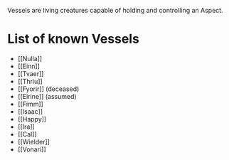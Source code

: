 Vessels are living creatures capable of holding and controlling an Aspect.

# List of known Vessels

- [[Nulla]]
- [[Einn]]
- [[Tvaer]]
- [[Thriu]]
- [[Fyorir]] (deceased)
- [[Eirine]] (assumed)
- [[Fimm]]
- [[Isaac]]
- [[Happy]]
- [[Ira]]
- [[Cal]]
- [[Wielder]]
- [[Vonari]]